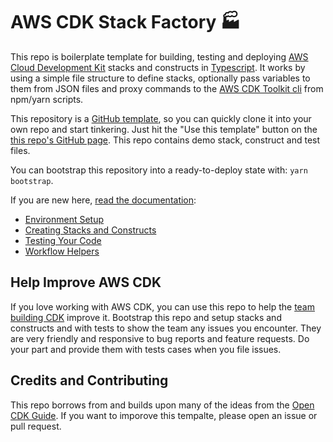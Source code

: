 # AWS CDK Stack Factory 🏭

This repo is boilerplate template for building, testing and deploying [AWS Cloud Development Kit](https://docs.aws.amazon.com/cdk/latest/guide/home.html) stacks and constructs in [Typescript](https://www.typescriptlang.org/). It works by using a simple file structure to define stacks, optionally pass variables to them from JSON files and proxy commands to the [AWS CDK Toolkit cli](https://docs.aws.amazon.com/cdk/latest/guide/tools.html) from npm/yarn scripts.

This repository is a [GitHub template](https://help.github.com/en/github/creating-cloning-and-archiving-repositories/creating-a-repository-from-a-template), so you can quickly clone it into your own repo and start tinkering. Just hit the "Use this template" button on the [this repo's GitHub page](https://github.com/spencerbeggs/aws-cdk-stack-factory). This repo contains demo stack, construct and test files.

You can bootstrap this repository into a ready-to-deploy state with: `yarn bootstrap`.

If you are new here, [read the documentation](docs):

- [Environment Setup](docs/setup)
- [Creating Stacks and Constructs](docs/usage)
- [Testing Your Code](docs/testing)
- [Workflow Helpers](docs/workflow)

## Help Improve AWS CDK

If you love working with AWS CDK, you can use this repo to help the [team building CDK](https://github.com/aws/aws-cdk) improve it. Bootstrap this  repo and setup stacks and constructs and with tests to show the team any issues you encounter. They are very friendly and responsive to bug reports and feature requests. Do your part and provide them with tests cases when you file issues.

## Credits and Contributing

This repo borrows from and builds upon many of the ideas from the [Open CDK Guide](https://github.com/kevinslin/open-cdk). If you want to imporove this tempalte, please open an issue or pull request.
